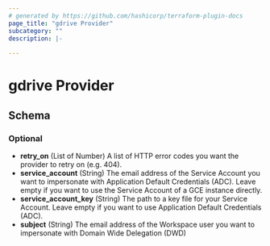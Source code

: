 ```yaml
---
# generated by https://github.com/hashicorp/terraform-plugin-docs
page_title: "gdrive Provider"
subcategory: ""
description: |-
  
---
```


# gdrive Provider





<!-- schema generated by tfplugindocs -->
## Schema

### Optional

- **retry_on** (List of Number) A list of HTTP error codes you want the provider to retry on (e.g. 404).
- **service_account** (String) The email address of the Service Account you want to impersonate with Application Default Credentials (ADC).
Leave empty if you want to use the Service Account of a GCE instance directly.
- **service_account_key** (String) The path to a key file for your Service Account.
Leave empty if you want to use Application Default Credentials (ADC).
- **subject** (String) The email address of the Workspace user you want to impersonate with Domain Wide Delegation (DWD)
